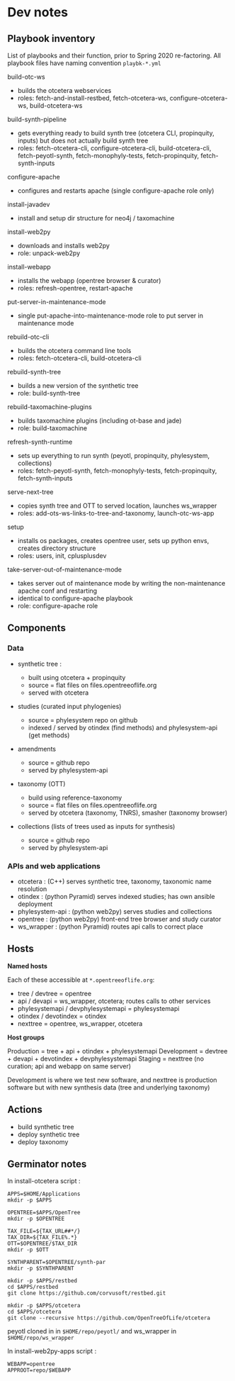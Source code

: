 # Dev notes

## Playbook inventory

List of playbooks and their function, prior to Spring 2020 re-factoring. All playbook files have naming convention `playbk-*.yml`

build-otc-ws
- builds the otcetera webservices
- roles: fetch-and-install-restbed, fetch-otcetera-ws, configure-otcetera-ws, build-otcetera-ws

build-synth-pipeline
- gets everything ready to build synth tree (otcetera CLI, propinquity, inputs) but does not actually build synth tree
- roles: fetch-otcetera-cli, configure-otcetera-cli, build-otcetera-cli, fetch-peyotl-synth, fetch-monophyly-tests, fetch-propinquity, fetch-synth-inputs

configure-apache
- configures and restarts apache (single configure-apache role only)

install-javadev
- install and setup dir structure for neo4j / taxomachine

install-web2py
 - downloads and installs web2py
 - role: unpack-web2py

install-webapp
  - installs the webapp (opentree browser & curator)
  - roles: refresh-opentree, restart-apache

put-server-in-maintenance-mode
 - single put-apache-into-maintenance-mode role to put server in maintenance mode

rebuild-otc-cli
 - builds the otcetera command line tools
 - roles: fetch-otcetera-cli, build-otcetera-cli

rebuild-synth-tree
 - builds a new version of the synthetic tree
 - role: build-synth-tree

rebuild-taxomachine-plugins
 - builds taxomachine plugins (including ot-base and jade)
 - role: build-taxomachine

refresh-synth-runtime
 - sets up everything to run synth (peyotl, propinquity, phylesystem, collections)
 - roles: fetch-peyotl-synth, fetch-monophyly-tests, fetch-propinquity, fetch-synth-inputs

serve-next-tree
 - copies synth tree and OTT to served location, launches ws_wrapper
 - roles: add-ots-ws-links-to-tree-and-taxonomy, launch-otc-ws-app

setup
 - installs os packages, creates opentree user, sets up python envs, creates directory structure
 - roles: users, init, cplusplusdev

take-server-out-of-maintenance-mode
 - takes server out of maintenance mode by writing the non-maintenance apache conf and restarting
 - identical to configure-apache playbook
 - role: configure-apache role

## Components

### Data

- synthetic tree :
  - built using otcetera + propinquity
  - source = flat files on files.opentreeoflife.org
  - served with otcetera

- studies (curated input phylogenies)
  - source = phylesystem repo on github
  - indexed / served by otindex (find methods) and phylesystem-api (get methods)

- amendments
  - source = github repo
  - served by phylesystem-api

- taxonomy (OTT)
  - build using reference-taxonomy
  - source = flat files on files.opentreeoflife.org
  - served by otcetera (taxonomy, TNRS), smasher (taxonomy browser)

- collections (lists of trees used as inputs for synthesis)
  - source = github repo
  - served by phylesystem-api


### APIs and web applications

- otcetera : (C++) serves synthetic tree, taxonomy, taxonomic name resolution
- otindex : (python Pyramid) serves indexed studies; has own ansible deployment
- phylesystem-api : (python web2py) serves studies and collections
- opentree : (python web2py) front-end tree browser and study curator
- ws_wrapper : (python Pyramid) routes api calls to correct place


## Hosts

**Named hosts**

Each of these accessible at `*.opentreeoflife.org`:

- tree / devtree = opentree
- api / devapi = ws_wrapper, otcetera; routes calls to other services
- phylesystemapi / devphylesystemapi = phylesystemapi
- otindex / devotindex = otindex
- nexttree = opentree, ws_wrapper, otcetera

**Host groups**

Production = tree + api + otindex + phylesystemapi
Development = devtree + devapi + devotindex + devphylesystemapi
Staging = nexttree (no curation; api and webapp on same server)

Development is where we test new software, and nexttree is production software but with new synthesis data (tree and underlying taxonomy)


## Actions

* build synthetic tree
* deploy synthetic tree
* deploy taxonomy

## Germinator notes

In install-otcetera script :

```
APPS=$HOME/Applications
mkdir -p $APPS

OPENTREE=$APPS/OpenTree
mkdir -p $OPENTREE

TAX_FILE=${TAX_URL##*/}
TAX_DIR=${TAX_FILE%.*}
OTT=$OPENTREE/$TAX_DIR
mkdir -p $OTT

SYNTHPARENT=$OPENTREE/synth-par
mkdir -p $SYNTHPARENT

mkdir -p $APPS/restbed
cd $APPS/restbed
git clone https://github.com/corvusoft/restbed.git

mkdir -p $APPS/otcetera
cd $APPS/otcetera
git clone --recursive https://github.com/OpenTreeOfLife/otcetera
```

peyotl cloned in in `$HOME/repo/peyotl/` and ws_wrapper in `$HOME/repo/ws_wrapper`

In install-web2py-apps script :

```
WEBAPP=opentree
APPROOT=repo/$WEBAPP
```
